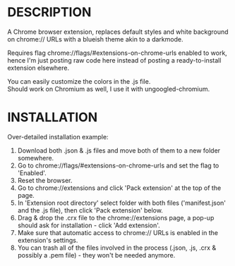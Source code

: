 # DESCRIPTION
A Chrome browser extension, replaces default styles and white background on chrome:// URLs with a blueish theme akin to a darkmode.

Requires flag chrome://flags/#extensions-on-chrome-urls enabled to work, hence I'm just posting raw code here instead of posting a ready-to-install extension elsewhere.


You can easily customize the colors in the .js file.
<br>Should work on Chromium as well, I use it with ungoogled-chromium.

# INSTALLATION
Over-detailed installation example:
1. Download both .json & .js files and move both of them to a new folder somewhere.
2. Go to chrome://flags/#extensions-on-chrome-urls and set the flag to 'Enabled'.
3. Reset the browser.
4. Go to chrome://extensions and click 'Pack extension' at the top of the page.
5. In 'Extension root directory' select folder with both files ('manifest.json' and the .js file), then click 'Pack extension' below.
6. Drag & drop the .crx file to the chrome://extensions page, a pop-up should ask for installation - click 'Add extension'.
7. Make sure that automatic access to chrome:// URLs is enabled in the extension's settings.
8. You can trash all of the files involved in the process (.json, .js, .crx & possibly a .pem file) - they won't be needed anymore.


